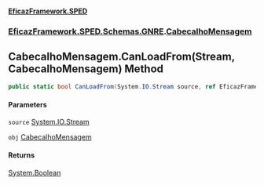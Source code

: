 #### [EficazFramework.SPED](EficazFrameworkSPED.md 'EficazFramework SPED')
### [EficazFramework.SPED.Schemas.GNRE](EficazFramework.SPED.Schemas.GNRE.md 'EficazFramework.SPED.Schemas.GNRE').[CabecalhoMensagem](EficazFramework.SPED.Schemas.GNRE/CabecalhoMensagem.md 'EficazFramework.SPED.Schemas.GNRE.CabecalhoMensagem')

## CabecalhoMensagem.CanLoadFrom(Stream, CabecalhoMensagem) Method

```csharp
public static bool CanLoadFrom(System.IO.Stream source, ref EficazFramework.SPED.Schemas.GNRE.CabecalhoMensagem obj);
```
#### Parameters

<a name='EficazFramework.SPED.Schemas.GNRE.CabecalhoMensagem.CanLoadFrom(System.IO.Stream,EficazFramework.SPED.Schemas.GNRE.CabecalhoMensagem).source'></a>

`source` [System.IO.Stream](https://docs.microsoft.com/en-us/dotnet/api/System.IO.Stream 'System.IO.Stream')

<a name='EficazFramework.SPED.Schemas.GNRE.CabecalhoMensagem.CanLoadFrom(System.IO.Stream,EficazFramework.SPED.Schemas.GNRE.CabecalhoMensagem).obj'></a>

`obj` [CabecalhoMensagem](EficazFramework.SPED.Schemas.GNRE/CabecalhoMensagem.md 'EficazFramework.SPED.Schemas.GNRE.CabecalhoMensagem')

#### Returns
[System.Boolean](https://docs.microsoft.com/en-us/dotnet/api/System.Boolean 'System.Boolean')